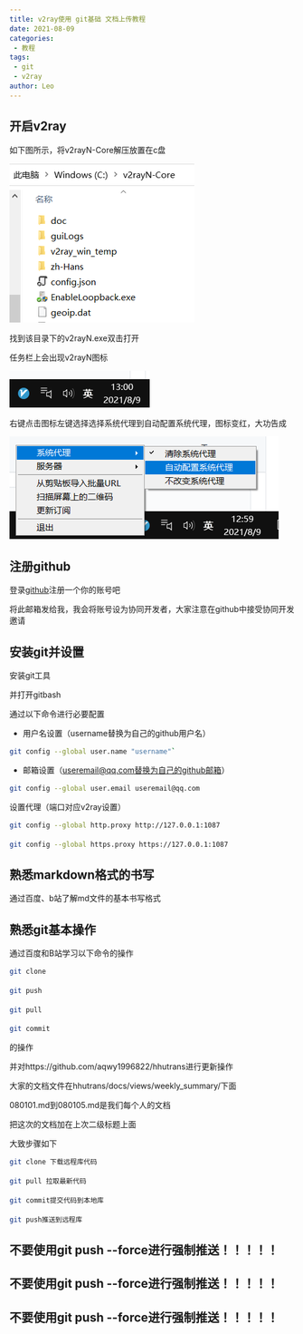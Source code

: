 ```yaml
---
title: v2ray使用 git基础 文档上传教程
date: 2021-08-09
categories:
 - 教程
tags:
 - git
 - v2ray
author: Leo
---
```

## 开启v2ray

如下图所示，将v2rayN-Core解压放置在c盘

![](image-20210809125819142.png)

找到该目录下的v2rayN.exe双击打开

任务栏上会出现v2rayN图标

![](image-20210809130101494.png)

右键点击图标左键选择选择系统代理到自动配置系统代理，图标变红，大功告成

![](屏幕截图(25).png)

## 注册github

登录[github](https://github.com)注册一个你的账号吧

将此邮箱发给我，我会将账号设为协同开发者，大家注意在github中接受协同开发邀请

## 安装git并设置

安装git工具

并打开gitbash

通过以下命令进行必要配置

- 用户名设置（username替换为自己的github用户名）

```bash
git config --global user.name "username"`
```
- 邮箱设置（useremail@qq.com替换为自己的github邮箱）

```bash
git config --global user.email useremail@qq.com
```

设置代理（端口对应v2ray设置）

```bash
git config --global http.proxy http://127.0.0.1:1087

git config --global https.proxy https://127.0.0.1:1087
```


## 熟悉markdown格式的书写

通过百度、b站了解md文件的基本书写格式

## 熟悉git基本操作

通过百度和B站学习以下命令的操作
```bash
git clone

git push

git pull

git commit
```
的操作

并对https://github.com/aqwy1996822/hhutrans进行更新操作

大家的文档文件在hhutrans/docs/views/weekly_summary/下面

080101.md到080105.md是我们每个人的文档

把这次的文档加在上次二级标题上面

大致步骤如下
```bash
git clone 下载远程库代码

git pull 拉取最新代码

git commit提交代码到本地库

git push推送到远程库
```
## 不要使用git push --force进行强制推送！！！！！

## 不要使用git push --force进行强制推送！！！！！

## 不要使用git push --force进行强制推送！！！！！